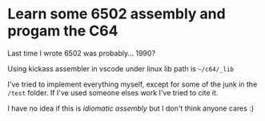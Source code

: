 Learn some 6502 assembly and progam the C64
==============================================

Last time I wrote 6502 was probably... 1990?

Using kickass assembler in vscode under linux
lib path is `~/c64/_lib` 

I've tried to implement everything myself, except for some of the junk in the `/test` folder.
If I've used someone elses work I've tried to cite it.

I have no idea if this is *idiomatic assembly* but I don't think anyone cares :)

